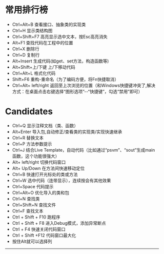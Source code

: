 常用排行榜
================
* Ctrl+Alt+B 查看接口、抽象类的实现类
* Ctrl+H 显示类结构图
* Ctrl+Shift+F7 高亮显示选中文本，按Esc高亮消失
* Alt+F1 查找代码在工程中的位置
* Ctrl+X 删除行
* Ctrl+D 复制行
* Alt+Insert 生成代码(如get、set方法，构造函数等)
* Alt+Shift+上/下键 上/下移动代码
* Ctrl+Alt+L 格式化代码
* Shift+F6 重构-重命名（为了编码方便，将Fn快捷取消）
* Ctrl+Alt+ left/right 返回至上次浏览的位置（和Windows快捷键冲突了,解决方式：在桌面点击右键选择“图形选项”--“快捷键”，勾选“禁用”即可）

Candidates
================
* Ctrl+Q 显示注释文档（类、函数）
* Alt+Enter 导入包,自动修正/查看类的实现类/实现快速继承
* Ctrl+R 替换文本
* Ctrl+P 方法参数提示
* Ctrl+J 结合Live Template，自动代码（比如通过“psvm”、“sout”生成main函数，这个功能很强大）
* Alt+ left/right 切换代码窗口
* Alt+ Up/Down 在方法间快速移动定位
* Ctrl+B 快速打开光标处的类或方法
* Ctrl+W 选中代码（连带显示），连续按会有其他效果
* Ctrl+Space 代码提示
* Ctrl+Alt+O 优化导入的类和包
* Ctrl+N 查找类
* Ctrl+Shift+N 查找文件
* Ctrl+F 查找文本
* Ctrl + Shift + F10 跑程序
* Ctrl + Shift + F8 进入Debug模式，添加异常断点
* Ctrl + F4 快速关闭代码窗口
* Ctrl + Shift +F12 代码窗口最大化
*  按住Alt就可以选择列
***
